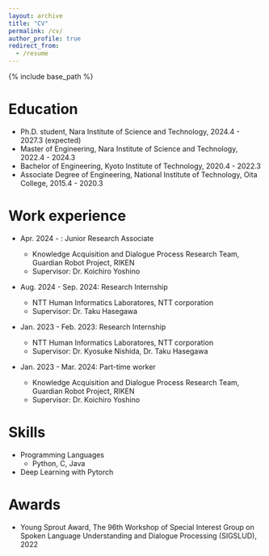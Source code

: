 ```yaml
---
layout: archive
title: "CV"
permalink: /cv/
author_profile: true
redirect_from:
  - /resume
---
```


{% include base_path %}

Education
======
* Ph.D. student, Nara Institute of Science and Technology, 2024.4 - 2027.3 (expected)
* Master of Engineering, Nara Institute of Science and Technology, 2022.4 - 2024.3
* Bachelor of Engineering, Kyoto Institute of Technology, 2020.4 - 2022.3
* Associate Degree of Engineering, National Institute of Technology, Oita College, 2015.4 - 2020.3


Work experience
======
* Apr. 2024 - : Junior Research Associate
  * Knowledge Acquisition and Dialogue Process Research Team, Guardian Robot Project, RIKEN
  <!-- * Theme: Multimodal Dialogue Summarization using Speakers' Non-Verbal Information -->
  * Supervisor: Dr. Koichiro Yoshino

* Aug. 2024 - Sep. 2024: Research Internship
  * NTT Human Informatics Laboratores, NTT corporation
  <!-- * Theme: Building Vision and Language Models using Model Merging -->
  * Supervisor: Dr. Taku Hasegawa

* Jan. 2023 - Feb. 2023: Research Internship
  * NTT Human Informatics Laboratores, NTT corporation
  <!-- * Theme: An Integrated Understanding of Vision and Language -->
  * Supervisor: Dr. Kyosuke Nishida, Dr. Taku Hasegawa

* Jan. 2023 - Mar. 2024: Part-time worker
  * Knowledge Acquisition and Dialogue Process Research Team, Guardian Robot Project, RIKEN
  <!-- * Theme: Disambiguating Ambiguous Questions using Eye-Gaze in Visual Question Answering -->
  * Supervisor: Dr. Koichiro Yoshino

Skills
======
* Programming Languages
  * Python, C, Java
* Deep Learning with Pytorch


Awards
======
* Young Sprout Award, The 96th Workshop of Special Interest Group on Spoken Language Understanding and Dialogue Processing (SIGSLUD), 2022
